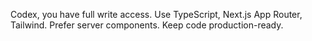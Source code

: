 Codex, you have full write access. Use TypeScript, Next.js App Router, Tailwind. Prefer server components. Keep code production-ready.
